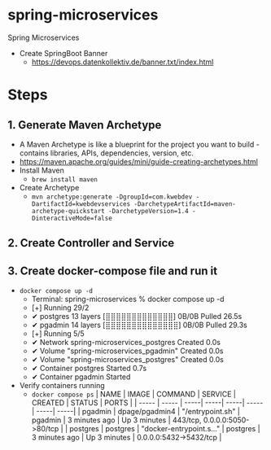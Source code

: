 # spring-microservices
Spring Microservices

- Create SpringBoot Banner
  - https://devops.datenkollektiv.de/banner.txt/index.html

# Steps

## 1. Generate Maven Archetype
- A Maven Archetype is like a blueprint for the project you want to build - contains libraries, APIs, dependencies, version, etc.
- https://maven.apache.org/guides/mini/guide-creating-archetypes.html
- Install Maven
  - `brew install maven`
- Create Archetype
  - `mvn archetype:generate -DgroupId=com.kwebdev -DartifactId=kwebdevservices -DarchetypeArtifactId=maven-archetype-quickstart -DarchetypeVersion=1.4 -DinteractiveMode=false`

## 2. Create Controller and Service

## 3. Create docker-compose file and run it
  - `docker compose up -d`
    - Terminal: spring-microservices % docker compose up -d
    -  [+] Running 29/2
    -  ✔ postgres 13 layers [⣿⣿⣿⣿⣿⣿⣿⣿⣿⣿⣿⣿⣿]      0B/0B      Pulled                                                                                                                                            26.5s
    -  ✔ pgadmin 14 layers [⣿⣿⣿⣿⣿⣿⣿⣿⣿⣿⣿⣿⣿⣿]      0B/0B      Pulled                                                                                                                                            29.3s
    -  [+] Running 5/5
    -  ✔ Network spring-microservices_postgres   Created                                                                                                                                                       0.0s
    -  ✔ Volume "spring-microservices_pgadmin"   Created                                                                                                                                                       0.0s
    -  ✔ Volume "spring-microservices_postgres"  Created                                                                                                                                                       0.0s
    -  ✔ Container postgres                      Started                                                                                                                                                       0.7s
    -  ✔ Container pgadmin                       Started  
  - Verify containers running
    - `docker compose ps`
      | NAME | IMAGE    |           COMMAND         |         SERVICE       |      CREATED      |       STATUS         |     PORTS |
      | ----- | ----- | -----| -----| -----| -----| -----| -----|
      | pgadmin      |       dpage/pgadmin4  |    "/entrypoint.sh"      |   pgadmin     |        3 minutes ago   |    Up 3 minutes   |     443/tcp, 0.0.0.0:5050->80/tcp |
      | postgres     |       postgres       |     "docker-entrypoint.s…" |  postgres      |      3 minutes ago   |    Up 3 minutes   |     0.0.0.0:5432->5432/tcp |
